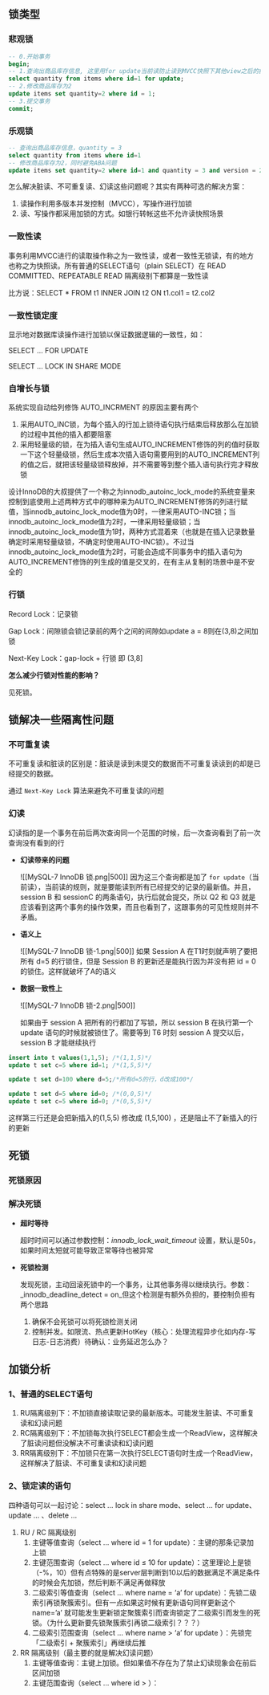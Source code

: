 ## 锁类型

### 悲观锁

```sql
-- 0.开始事务
begin; 
-- 1.查询出商品库存信息, 这里用for update当前读防止读到MVCC快照下其他view之后的操作
select quantity from items where id=1 for update;
-- 2.修改商品库存为2
update items set quantity=2 where id = 1;
-- 3.提交事务
commit;
```

### 乐观锁

```sql
-- 查询出商品库存信息，quantity = 3
select quantity from items where id=1
-- 修改商品库存为2，同时避免ABA问题
update items set quantity=2 where id=1 and quantity = 3 and version = 2;;
```

怎么解决脏读、不可重复读、幻读这些问题呢？其实有两种可选的解决方案：
1. 读操作利用多版本并发控制（MVCC），写操作进行加锁
2. 读、写操作都采用加锁的方式。如银行转帐这些不允许读快照场景

### 一致性读

事务利用MVCC进行的读取操作称之为一致性读，或者一致性无锁读，有的地方也称之为快照读。所有普通的SELECT语句（plain SELECT）在 READ COMMITTED、REPEATABLE READ 隔离级别下都算是一致性读

比方说：SELECT * FROM t1 INNER JOIN t2 ON t1.col1 = t2.col2

### 一致性锁定度

显示地对数据库读操作进行加锁以保证数据逻辑的一致性，如：

SELECT ... FOR UPDATE

SELECT ... LOCK IN SHARE MODE

### 自增长与锁

系统实现自动给列修饰 AUTO_INCRMENT 的原因主要有两个

1. 采用AUTO_INC锁，为每个插入的行加上锁待语句执行结束后释放那么在加锁的过程中其他的插入都要阻塞
2. 采用轻量级的锁，在为插入语句生成AUTO_INCREMENT修饰的列的值时获取一下这个轻量级锁，然后生成本次插入语句需要用到的AUTO_INCREMENT列的值之后，就把该轻量级锁释放掉，并不需要等到整个插入语句执行完才释放锁

设计InnoDB的大叔提供了一个称之为innodb_autoinc_lock_mode的系统变量来控制到底使用上述两种方式中的哪种来为AUTO_INCREMENT修饰的列进行赋值，当innodb_autoinc_lock_mode值为0时，一律采用AUTO-INC锁；当innodb_autoinc_lock_mode值为2时，一律采用轻量级锁；当innodb_autoinc_lock_mode值为1时，两种方式混着来（也就是在插入记录数量确定时采用轻量级锁，不确定时使用AUTO-INC锁）。不过当innodb_autoinc_lock_mode值为2时，可能会造成不同事务中的插入语句为AUTO_INCREMENT修饰的列生成的值是交叉的，在有主从复制的场景中是不安全的

### 行锁

Record Lock：记录锁

Gap Lock：间隙锁会锁记录前的两个之间的间隙如update a = 8则在(3,8)之间加锁

Next-Key Lock：gap-lock + 行锁 即 (3,8]

**怎么减少行锁对性能的影响？**

见死锁。

## 锁解决一些隔离性问题

### 不可重复读

不可重复读和脏读的区别是：脏读是读到未提交的数据而不可重复读读到的却是已经提交的数据。

通过 `Next-Key Lock` 算法来避免不可重复读的问题

### 幻读

幻读指的是一个事务在前后两次查询同一个范围的时候，后一次查询看到了前一次查询没有看到的行

-  **幻读带来的问题**

	![[MySQL-7 InnoDB 锁.png|500]]
	因为这三个查询都是加了 `for update`（当前读），当前读的规则，就是要能读到所有已经提交的记录的最新值。并且，session B 和 sessionC 的两条语句，执行后就会提交，所以 Q2 和 Q3 就是应该看到这两个事务的操作效果，而且也看到了，这跟事务的可见性规则并不矛盾。


-  **语义上**

	![[MySQL-7 InnoDB 锁-1.png|500]]
	如果 Session A 在T1时刻就声明了要把所有 d=5 的行锁住，但是 Session B 的更新还是能执行因为并没有把 id = 0 的锁住。这样就破坏了A的语义


-  **数据一致性上**

	![[MySQL-7 InnoDB 锁-2.png|500]]

	如果由于 session A 把所有的行都加了写锁，所以 session B 在执行第一个 update 语句的时候就被锁住了。需要等到 T6 时刻 session A 提交以后，session B 才能继续执行

```sql
insert into t values(1,1,5); /*(1,1,5)*/
update t set c=5 where id=1; /*(1,5,5)*/

update t set d=100 where d=5;/*所有d=5的行，d改成100*/

update t set d=5 where id=0; /*(0,0,5)*/
update t set c=5 where id=0; /*(0,5,5)*/
```

这样第三行还是会把新插入的(1,5,5) 修改成 (1,5,100) ，还是阻止不了新插入的行的更新

## 死锁

### 死锁原因

### 解决死锁

-  **超时等待**

	超时时间可以通过参数控制：_innodb_lock_wait_timeout_ 设置，默认是50s，如果时间太短就可能导致正常等待也被异常

-  **死锁检测**

	发现死锁，主动回滚死锁中的一个事务，让其他事务得以继续执行。参数：_innodb_deadline_detect = on_但这个检测是有额外负担的，要控制负担有两个思路
	1.  确保不会死锁可以将死锁检测关闭
	2.  控制并发。如限流、热点更新HotKey（核心：处理流程异步化如内存-写日志-日志消费）待确认：业务延迟怎么办？

## 加锁分析

### 1、普通的SELECT语句

1. RU隔离级别下：不加锁直接读取记录的最新版本。可能发生脏读、不可重复读和幻读问题
2. RC隔离级别下：不加锁每次执行SELECT都会生成一个ReadView，这样解决了脏读问题但没解决不可重读读和幻读问题
3. RR隔离级别下：不加锁只在第一次执行SELECT语句时生成一个ReadView，这样解决了脏读、不可重复读和幻读问题

### 2、锁定读的语句

四种语句可以一起讨论：select … lock in share mode、select … for update、update … 、delete …

1. RU / RC 隔离级别
    1. 主键等值查询（select … where id = 1 for update）：主键的那条记录加上锁
    2. 主键范围查询（select … where id ≤ 10 for update）：这里理论上是锁（-%，10）但有点特殊的是server层判断到10以后的数据满足不满足条件的时候会先加锁，然后判断不满足再做释放
    3. 二级索引等值查询（select … where name = ‘a’ for update）：先锁二级索引再锁聚簇索引。但有一点如果这时候有更新语句同样更新这个name=’a’ 就可能发生更新锁定聚簇索引而查询锁定了二级索引而发生的死锁。（为什么更新要先锁聚簇索引再锁二级索引？？？）
    4. 二级索引范围查询（select … where name > ‘a’ for update ）：先锁完「二级索引 + 聚簇索引」再继续后推
2. RR 隔离级别（最主要的就是解决幻读问题）
    1. 主键等值查询：主键上加锁。但如果值不存在为了禁止幻读现象会在前后区间加锁
    2. 主键范围查询（select … where id > ）：

